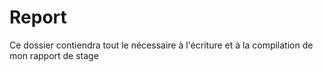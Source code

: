 # Report
Ce dossier contiendra tout le nécessaire à l'écriture et à la compilation de mon rapport de stage